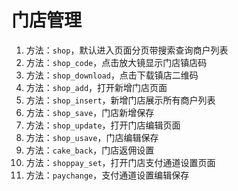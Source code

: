# 门店管理

1. 方法：`shop`，默认进入页面分页带搜索查询商户列表
2. 方法：`shop_code`，点击放大镜显示门店镇店码
3. 方法：`shop_download`，点击下载镇店二维码
4. 方法：`shop_add`，打开新增门店页面
5. 方法：`shop_insert`，新增门店展示所有商户列表
6. 方法：`shop_save`，门店新增保存
7. 方法：`shop_update`，打开门店编辑页面
8. 方法：`shop_usave`，门店编辑保存
9. 方法：`cake_back`，门店返佣设置
10. 方法：`shoppay_set`，打开门店支付通道设置页面
11. 方法：`paychange`，支付通道设置编辑保存